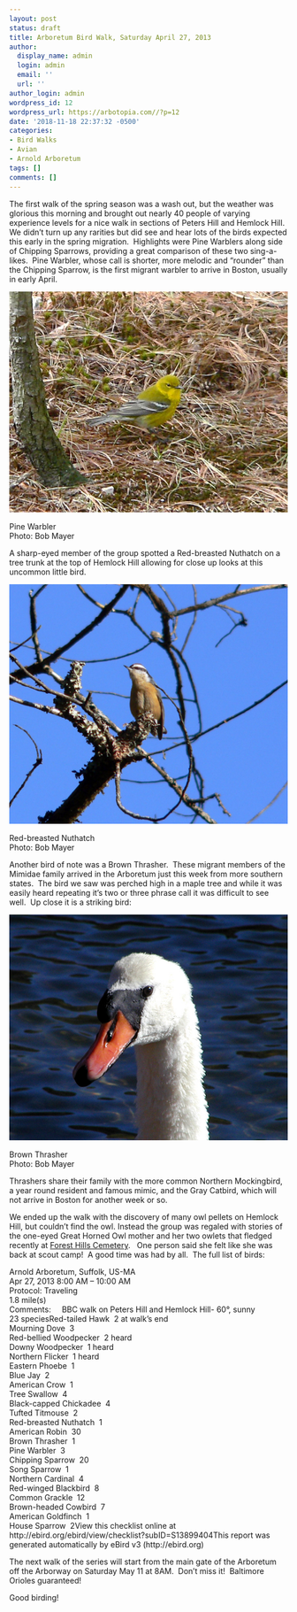 ```yaml
---
layout: post
status: draft
title: Arboretum Bird Walk, Saturday April 27, 2013
author:
  display_name: admin
  login: admin
  email: ''
  url: ''
author_login: admin
wordpress_id: 12
wordpress_url: https://arbotopia.com//?p=12
date: '2018-11-18 22:37:32 -0500'
categories:
- Bird Walks
- Avian
- Arnold Arboretum
tags: []
comments: []
---
```









<p>The first walk of the spring season was a wash out, but the weather was glorious this morning and brought out nearly 40 people of varying experience levels for a nice walk in sections of Peters Hill and Hemlock Hill.&nbsp; We didn&rsquo;t turn up any rarities but did see and hear lots of the birds expected this early in the spring migration.&nbsp; Highlights were Pine Warblers along side of Chipping Sparrows, providing a great comparison of these two sing-a- likes.&nbsp; Pine Warbler, whose call is shorter, more melodic and &ldquo;rounder&rdquo; than the Chipping Sparrow, is the first migrant warbler to arrive in Boston, usually in early April.</p>


<p><!-- wp:image {"id":407,"linkDestination":"custom"} --></p>
 <a href="images/2013/04/P1080271.jpg"><img src="images/2013/04/P1080271.jpg" alt="P1080271" class="wp-image-407"/></a> 





<p>Pine Warbler<br>Photo: Bob Mayer</p>





<p>A sharp-eyed member of the group spotted a Red-breasted Nuthatch on a tree trunk at the top of Hemlock Hill allowing for close up looks at this uncommon little bird.</p>


<p><!-- wp:image {"id":405,"linkDestination":"custom"} --></p>
 <a href="images/2013/04/P1060706.jpg"><img src="images/2013/04/P1060706.jpg" alt="P1060706" class="wp-image-405"/></a> 





<p>Red-breasted Nuthatch<br>Photo: Bob Mayer</p>





<p>Another bird of note was a Brown Thrasher.&nbsp; These migrant members of the Mimidae family arrived in the Arboretum just this week from more southern states.&nbsp; The bird we saw was perched high in a maple tree and while it was easily heard repeating it&rsquo;s two or three phrase call it was difficult to see well.&nbsp; Up close it is a striking bird:</p>


<p><!-- wp:image {"id":409,"linkDestination":"custom"} --></p>
 <a href="images/2013/04/P1010021.jpg"><img src="images/2013/04/P1010021.jpg" alt="OLYMPUS DIGITAL CAMERA" class="wp-image-409"/></a> 





<p>Brown Thrasher<br>Photo: Bob Mayer</p>





<p>Thrashers share their family with the more common Northern Mockingbird, a year round resident and famous mimic, and the Gray Catbird, which will not arrive in Boston for another week or so.</p>





<p>We ended up the walk with the discovery of many owl pellets on Hemlock Hill, but couldn&rsquo;t find the owl. Instead the group was regaled with stories of the one-eyed Great Horned Owl mother and her two owlets that fledged recently at&nbsp;<a href="https://web.archive.org/web/20140426142538/http://www.arbotopia.com/new-great-horned-owl-nesting/">Forest Hills Cemetery</a>.&nbsp;&nbsp; One person said she felt like she was back at scout camp!&nbsp; A good time was had by all.&nbsp; The full list of birds:</p>





<p>Arnold Arboretum, Suffolk, US-MA<br>Apr 27, 2013 8:00 AM &ndash; 10:00 AM<br>Protocol: Traveling<br>1.8 mile(s)<br>Comments:&nbsp;&nbsp;&nbsp;&nbsp; BBC walk on Peters Hill and Hemlock Hill- 60&deg;, sunny<br>23 speciesRed-tailed Hawk&nbsp; 2 at walk&rsquo;s end<br>Mourning Dove&nbsp; 3<br>Red-bellied Woodpecker&nbsp; 2 heard<br>Downy Woodpecker&nbsp; 1 heard<br>Northern Flicker&nbsp; 1 heard<br>Eastern Phoebe&nbsp; 1<br>Blue Jay&nbsp; 2<br>American Crow&nbsp; 1<br>Tree Swallow&nbsp; 4<br>Black-capped Chickadee&nbsp; 4<br>Tufted Titmouse&nbsp; 2<br>Red-breasted Nuthatch&nbsp; 1<br>American Robin&nbsp; 30<br>Brown Thrasher&nbsp; 1<br>Pine Warbler&nbsp; 3<br>Chipping Sparrow&nbsp; 20<br>Song Sparrow&nbsp; 1<br>Northern Cardinal&nbsp; 4<br>Red-winged Blackbird&nbsp; 8<br>Common Grackle&nbsp; 12<br>Brown-headed Cowbird&nbsp; 7<br>American Goldfinch&nbsp; 1<br>House Sparrow&nbsp; 2View this checklist online at http://ebird.org/ebird/view/checklist?subID=S13899404This report was generated automatically by eBird v3 (http://ebird.org)</p>





<p>The next walk of the series will start from the main gate of the Arboretum off the Arborway on Saturday May 11 at 8AM.&nbsp; Don&rsquo;t miss it!&nbsp; Baltimore Orioles guaranteed!</p>





<p>Good birding!</p>


